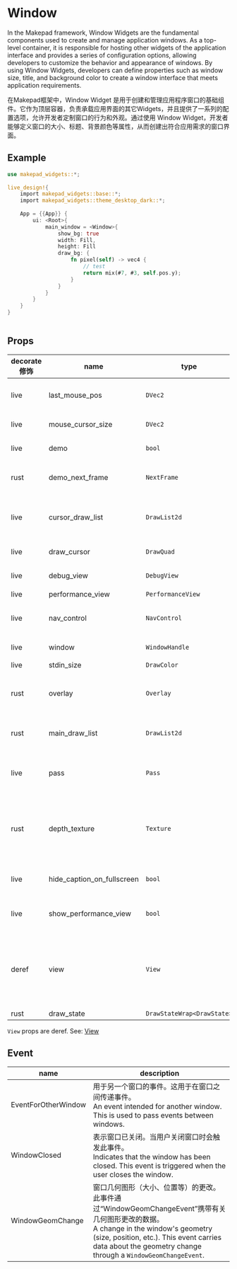 # Window

In the Makepad framework, Window Widgets are the fundamental components used to create and manage application windows. As a top-level container, it is responsible for hosting other widgets of the application interface and provides a series of configuration options, allowing developers to customize the behavior and appearance of windows. By using Window Widgets, developers can define properties such as window size, title, and background color to create a window interface that meets application requirements.

在Makepad框架中，Window Widget 是用于创建和管理应用程序窗口的基础组件。它作为顶层容器，负责承载应用界面的其它Widgets，并且提供了一系列的配置选项，允许开发者定制窗口的行为和外观。通过使用 Window Widget，开发者能够定义窗口的大小、标题、背景颜色等属性，从而创建出符合应用需求的窗口界面。

## Example

```rust
use makepad_widgets::*;
       
live_design!{
    import makepad_widgets::base::*;
    import makepad_widgets::theme_desktop_dark::*; 
    
    App = {{App}} {
        ui: <Root>{
            main_window = <Window>{
                show_bg: true
                width: Fill,
                height: Fill
                draw_bg: {
                    fn pixel(self) -> vec4 {
                        // test
                        return mix(#7, #3, self.pos.y);
                    }
                }
            }
        }
    }
}  
    
```

## Props

|decorate 修饰|name|type|description|
|--|--|--|--|
|live|last_mouse_pos|`DVec2`|存储了最后一次鼠标位置|
|live|mouse_cursor_size|`DVec2`|存储鼠标光标的大小|
|live|demo|`bool`|指示是否处于演示模式|
|rust|demo_next_frame|`NextFrame`|控制演示模式下的下一帧渲染|
|live|cursor_draw_list|`DrawList2d`|定义在窗口中绘制光标时所需的绘制指令列表|
|live|draw_cursor|`DrawQuad`|绘制光标的矩形区域|
|live|debug_view|`DebugView`|显示调试信息|
|live|performance_view|`PerformanceView`|性能指标|
|live|nav_control|`NavControl`|用于处理导航相关的控制逻辑|
|live|window|`WindowHandle`|代表窗口的句柄或引用|
|live|stdin_size|`DrawColor`||
|rust|overlay|`Overlay`|用于在窗口上层显示额外的内容或界面元素|
|rust|main_draw_list|`DrawList2d`|存储主要内容的绘制指令|
|live|pass|`Pass`|用于描述渲染过程中的一个阶段或步骤|
|rust|depth_texture|`Texture`|存储深度纹理，这在3D渲染或需要深度测试的场景中非常重要|
|live|hide_caption_on_fullscreen|`bool`|控制全屏时是否隐藏标题栏|
|live|show_performance_view|`bool`|控制全屏时是否显示性能视图|
|deref|view|`View`|表示`Window`内部包含一个`View`结构体，用于处理窗口内部的视图渲染和布局|
|rust|draw_state|`DrawStateWrap<DrawState>`||


`View` props are deref. See: [View](./view.md)

## Event


|name|description|
|--|--|
|EventForOtherWindow|用于另一个窗口的事件。这用于在窗口之间传递事件。<br /> An event intended for another window. This is used to pass events between windows.|
|WindowClosed|表示窗口已关闭。当用户关闭窗口时会触发此事件。<br />Indicates that the window has been closed. This event is triggered when the user closes the window.|
|WindowGeomChange|窗口几何图形（大小、位置等）的更改。此事件通过“WindowGeomChangeEvent”携带有关几何图形更改的数据。<br />A change in the window's geometry (size, position, etc.). This event carries data about the geometry change through a `WindowGeomChangeEvent`.|


